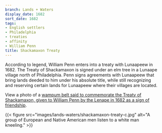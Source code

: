 ```yaml
---
branch: Lands + Waters
display_date: 1682
sort_date: 1682
tags:
- English settlers
- Philadelphia
- treaties
- affinity
- William Penn
title: Shackamaxon Treaty
---
```


According to legend, William Penn enters into a treaty with Lunaapeew in 1682. The Treaty of Shackamaxon is signed under an elm tree in a Lunaape village north of Philadelphia. Penn signs agreements with Lunaapeew that bring lands deeded to him under his absolute title, while still recognizing and reserving certain lands for Lunaapeew where their villages are located.

View a photo of a [wampum belt said to commemorate the Treaty of Shackamaxon, given to William Penn by the Lenape in 1682 as a sign of friendship](https://commons.wikimedia.org/wiki/File:The_belt_of_wampum_delivered_by_the_Indians_to_William_Penn_at_the_%22Great_Treaty%22_(1682).jpg#/media/File:The_belt_of_wampum_delivered_by_the_Indians_to_William_Penn_at_the_%22Great_Treaty%22_(1682).jpg).

{{< figure src="images/lands-waters/shackamaxon-treaty-c.jpg" alt="A group of European and Native American men listen to a white man kneeling." >}}
